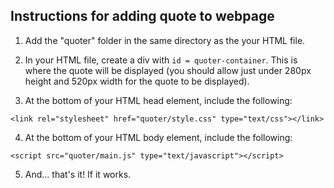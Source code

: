 ## Instructions for adding quote to webpage

1. Add the "quoter" folder in the same directory as the your HTML file.

2. In your HTML file, create a div with `id = quoter-container`. This is where the quote will be displayed (you should allow just under 280px height and 520px width for the quote to be displayed).

3. At the bottom of your HTML head element, include the following:

`<link rel="stylesheet" href="quoter/style.css" type="text/css"></link>`

4. At the bottom of your HTML body element, include the following:

`<script src="quoter/main.js" type="text/javascript"></script>`

5. And... that's it! If it works. 
